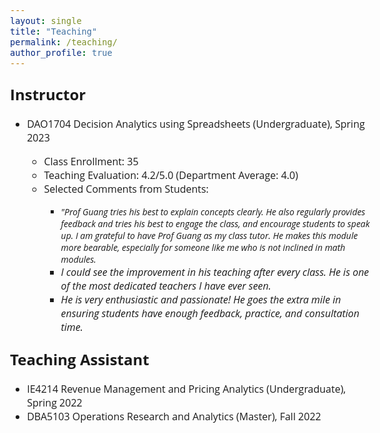 ```yaml
---
layout: single
title: "Teaching"
permalink: /teaching/
author_profile: true
---
```


<style>
@import url('https://fonts.googleapis.com/css2?family=Open+Sans&display=swap');
</style>
<!-- <body style="font-family: sans-serif; font-size: 9pt;"> -->
<body style="font-family: Open Sans; font-style: light; font-size: 12pt;">

<h2 style="margin-top: 1em;">Instructor</h2>
<ul>
	<li>DAO1704 Decision Analytics using Spreadsheets (Undergraduate), Spring 2023</li>
		<ul>
			<li>Class Enrollment: 35</li>
			<li>Teaching Evaluation: 4.2/5.0 (Department Average: 4.0)</li>
			<li>Selected Comments from Students:</li>
				<ul>
					<li style="font-size: 14px"><i>"Prof Guang tries his best to explain concepts clearly. He also regularly provides feedback and tries his best to engage the class, and encourage students to speak up. I am grateful to have Prof Guang as my class tutor. He makes this module more bearable, especially for someone like me who is not inclined in math modules.</i></li>
					<li><i>I could see the improvement in his teaching after every class. He is one of the most dedicated teachers I have ever seen.</i></li>
					<li><i>He is very enthusiastic and passionate! He goes the extra mile in ensuring students have enough feedback, practice, and consultation time.</i></li>
				</ul>
		</ul>
</ul>

<h2 style="margin-top: 1em;">Teaching Assistant</h2>
<ul>
	<li>IE4214 Revenue Management and Pricing Analytics (Undergraduate), Spring 2022</li>
	<li>DBA5103 Operations Research and Analytics (Master), Fall 2022</li>
</ul>

</body>